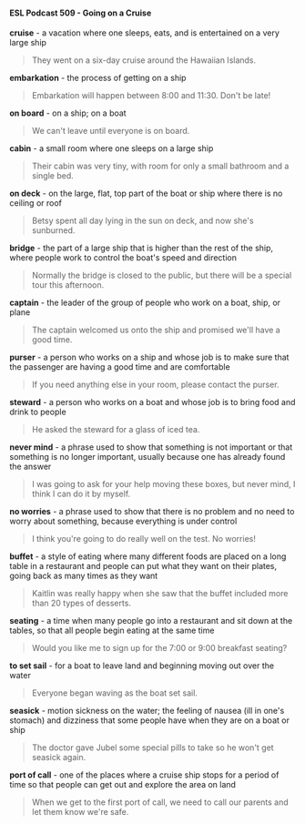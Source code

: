#### ESL Podcast 509 - Going on a Cruise

**cruise** - a vacation where one sleeps, eats, and is entertained on a very large
ship

> They went on a six-day cruise around the Hawaiian Islands.

**embarkation** - the process of getting on a ship

> Embarkation will happen between 8:00 and 11:30. Don't be late!

**on board** - on a ship; on a boat

> We can't leave until everyone is on board.

**cabin** - a small room where one sleeps on a large ship

> Their cabin was very tiny, with room for only a small bathroom and a single bed.

**on deck** - on the large, flat, top part of the boat or ship where there is no ceiling
or roof

> Betsy spent all day lying in the sun on deck, and now she's sunburned.

**bridge** - the part of a large ship that is higher than the rest of the ship, where
people work to control the boat's speed and direction

> Normally the bridge is closed to the public, but there will be a special tour this
afternoon.

**captain** - the leader of the group of people who work on a boat, ship, or plane

> The captain welcomed us onto the ship and promised we'll have a good time.

**purser** - a person who works on a ship and whose job is to make sure that the
passenger are having a good time and are comfortable

> If you need anything else in your room, please contact the purser.

**steward** - a person who works on a boat and whose job is to bring food and
drink to people

> He asked the steward for a glass of iced tea.

**never mind** - a phrase used to show that something is not important or that
something is no longer important, usually because one has already found the
answer

> I was going to ask for your help moving these boxes, but never mind, I think I
can do it by myself.

**no worries** - a phrase used to show that there is no problem and no need to
worry about something, because everything is under control

> I think you're going to do really well on the test. No worries!

**buffet** - a style of eating where many different foods are placed on a long table
in a restaurant and people can put what they want on their plates, going back as
many times as they want

> Kaitlin was really happy when she saw that the buffet included more than 20
types of desserts.

**seating** - a time when many people go into a restaurant and sit down at the
tables, so that all people begin eating at the same time

> Would you like me to sign up for the 7:00 or 9:00 breakfast seating?

**to set sail** - for a boat to leave land and beginning moving out over the water

> Everyone began waving as the boat set sail.

**seasick** - motion sickness on the water; the feeling of nausea (ill in one's
stomach) and dizziness that some people have when they are on a boat or ship

> The doctor gave Jubel some special pills to take so he won't get seasick again.

**port of call** - one of the places where a cruise ship stops for a period of time so
that people can get out and explore the area on land

> When we get to the first port of call, we need to call our parents and let them
know we're safe.

